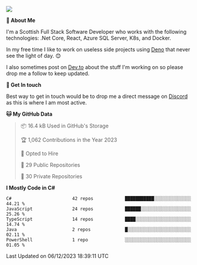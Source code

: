 <img src="https://github.com/jasonhughes94/jasonhughes94/blob/main/header.png?raw=true">

**:tangerine: About Me**

I'm a Scottish Full Stack Software Developer who works with the following technologies: .Net Core, React, Azure SQL Server, K8s, and Docker.

In my free time I like to work on useless side projects using [Deno](https://deno.land/) that never see the light of day. 😊

I also sometimes post on [Dev.to](https://dev.to/jasonhughes94) about the stuff I'm working on so please drop me a follow to keep updated.

**:speech_balloon: Get In touch**

Best way to get in touch would be to drop me a direct message on [Discord](https://discordapp.com/users/206498666976903169) as this is where I am most active.

<!--START_SECTION:waka-->
**🐱 My GitHub Data** 

> 📦 16.4 kB Used in GitHub's Storage 
 > 
> 🏆 1,062 Contributions in the Year 2023
 > 
> 💼 Opted to Hire
 > 
> 📜 29 Public Repositories 
 > 
> 🔑 30 Private Repositories 
 > 
**I Mostly Code in C#** 

```text
C#                       42 repos            ███████████░░░░░░░░░░░░░░   44.21 % 
JavaScript               24 repos            ██████░░░░░░░░░░░░░░░░░░░   25.26 % 
TypeScript               14 repos            ████░░░░░░░░░░░░░░░░░░░░░   14.74 % 
Java                     2 repos             █░░░░░░░░░░░░░░░░░░░░░░░░   02.11 % 
PowerShell               1 repo              ░░░░░░░░░░░░░░░░░░░░░░░░░   01.05 % 
```




 Last Updated on 06/12/2023 18:39:11 UTC
<!--END_SECTION:waka-->
